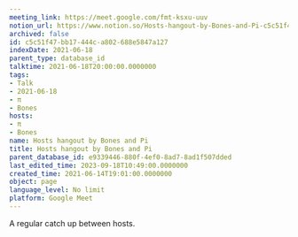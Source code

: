 ```yaml
---
meeting_link: https://meet.google.com/fmt-ksxu-uuv
notion_url: https://www.notion.so/Hosts-hangout-by-Bones-and-Pi-c5c51f47bb17444ca802688e5847a127
archived: false
id: c5c51f47-bb17-444c-a802-688e5847a127
indexDate: 2021-06-18
parent_type: database_id
talktime: 2021-06-18T20:00:00.0000000
tags:
- Talk
- 2021-06-18
- π
- Bones
hosts:
- π
- Bones
name: Hosts hangout by Bones and Pi
title: Hosts hangout by Bones and Pi
parent_database_id: e9339446-880f-4ef0-8ad7-8ad1f507dded
last_edited_time: 2023-09-18T10:49:00.0000000
created_time: 2021-06-14T19:01:00.0000000
object: page
language_level: No limit
platform: Google Meet
---
```


A regular catch up between hosts.


